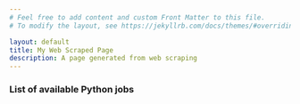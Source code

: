 ```yaml
---
# Feel free to add content and custom Front Matter to this file.
# To modify the layout, see https://jekyllrb.com/docs/themes/#overriding-theme-defaults

layout: default
title: My Web Scraped Page
description: A page generated from web scraping
---
```

### List of available Python jobs
